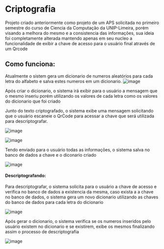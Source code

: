 # Criptografia
Projeto criado anteriormente como projeto de um APS solicitada no primeiro semestre do curso de Ciencia da Computação da UNIP-Limeira, porém visando a melhora do mesmo e a consistencia das informações, sua ideia foi completamente alterada mantendo apenas em seu nucleo a funcionalidade de exibir a chave de acesso para o usuário final através de um Qrcode
## Como funciona:
Atualmente o sistem gera um dicionario de numeros aleatórios para cada letra do alfabeto e salva estes numeros em um dicionario.
![image](https://user-images.githubusercontent.com/57547119/159199644-c0a65dec-9621-44bb-8991-6a82350c4bef.png)

Após criar o dicionario, o sistema irá exibir para o usuário a mensagem que o mesmo inseriu porém utilizando os valores de cada letra como os valores do dicionario que foi criado

Junto do texto criptografado, o sistema exibe uma mensagem solicitando que o usuário escaneie o QrCode para acessar a chave que será utilizada para descriptografar.

![image](https://user-images.githubusercontent.com/57547119/159199909-c3a3fc81-d708-4817-accb-bc7b4bf414f8.png)

![image](https://user-images.githubusercontent.com/57547119/159199925-9f34865a-99fd-4531-9a91-062c52474e41.png)

Tendo enviado para o usuário todas as informações, o sistema salva no banco de dados a chave e o diconario criado

![image](https://user-images.githubusercontent.com/57547119/159200027-cba1fe4c-f0eb-4995-b8d2-990c192bdf42.png)

#### Descriptografando:

Para descriptografar, o sistema solicita para o usuário a chave de acesso e verifica no banco de dados a existencia da mesma, caso exista a a chave no banco de dados, o sistema gera um novo dicionario utilizando as chaves do banco de dados para cada letra do dicionario

![image](https://user-images.githubusercontent.com/57547119/159200249-5ee7a064-43c4-4aeb-ba55-8e403a8ca682.png)

Após gerar o dicionario, o sistema verifica se os numeros inseridos pelo usuário existem no dicionario e se existirem, exibe os mesmos finalizando assim o processo de descriptografia

![image](https://user-images.githubusercontent.com/57547119/159200358-6d93f519-8213-4514-8ce7-3d6e6d1e7284.png)

